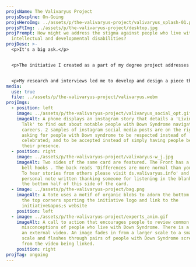 ```yaml
---
projsName: The Valivaryus Project
projsDscplne: On-Going
projsHeroImg: ../assets/p/the-valivaryus-project/valivaryus_splash-01.png
projsFtImg: ../assets/p/the-valivaryus-project/desktop.jpg
projPrompt: How might we address the stigma against people who live with
  intellectual and developmental disabilities?
projDesc: >-
  <p>It's a big ask.</p>


  <p>The initiative I created as a part of my degree project addresses Down Syndrome in particular due to my sister's personal experiences and my own observations over the course of our lives. </p>


  <p>My research and interviews led me to develop and design a piece that would address common-day pain points to tackle where the lack of awareness and funding shortfalls really start to rear their heads.</p>
media:
  use: true
  file: ../assets/p/the-valivaryus-project/valivaryus.webm
projImgs:
  - position: left
    image: ../assets/p/the-valivaryus-project/valivaryus_social_opt.gif
    imageAlt: A phone displays an instagram story that details a 'Living & Live
      Talk' to find out about notable people with Down Syndrome navigating their
      careers. 2 samples of instagram social media posts are on the right,
      asking for people with Down syndrome to be respected instead of
      celebrated; and to be accepted instead of simply having people be aware of
      their presence.
  - position: right
    image: ../assets/p/the-valivaryus-project/valivaryus-w_j.jpg
    imageAlt: Two sides of the same card are featured. The Front has a quote from
      bell hooks . The back reads 'Differences are more normal than you think.
      To hear stories from others please visit ds.valivaryus.info' and a
      personal note written thanking someone for listening in the blank space on
      the bottom half of this side of the card.
  - image: ../assets/p/the-valivaryus-project/bag.png
    imageAlt: A tote uses a motif of organic blobs to adorn the bottom half, with
      the top corners sporting the initiative logo and link to the
      initiative&apos;s website
    position: left
  - image: ../assets/p/the-valivaryus-project/experts_anim.gif
    imageAlt: A call to action that encourages people to review common
      misconceptions of people who live with Down Syndrome. There is a link to
      an external video. An image fades in from a larger scale to a smaller
      scale and flashes through pairs of people with Down Syndrome screencapped
      from the video being linked.
    position: right
projTag: ongoing
---
```

